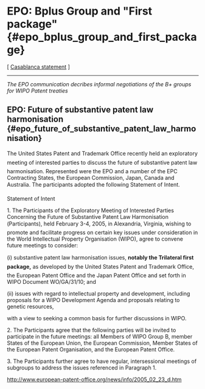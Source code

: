 # EPO: Bplus Group and \"First package\" {#epo_bplus_group_and_first_package}

\[ [ Casablanca statement](WipoScp050216En "wikilink") \]

------------------------------------------------------------------------

*The EPO communication decribes informal negotiations of the B+ groups
for WIPO Patent treaties*

## EPO: Future of substantive patent law harmonisation {#epo_future_of_substantive_patent_law_harmonisation}

The United States Patent and Trademark Office recently held an
exploratory meeting of interested parties to discuss the future of
substantive patent law harmonisation. Represented were the EPO and a
number of the EPC Contracting States, the European Commission, Japan,
Canada and Australia. The participants adopted the following Statement
of Intent.

Statement of Intent

1\. The Participants of the Exploratory Meeting of Interested Parties
Concerning the Future of Substantive Patent Law Harmonisation
(Participants), held February 3-4, 2005, in Alexandria, Virginia,
wishing to promote and facilitate progress on certain key issues under
consideration in the World Intellectual Property Organisation (WIPO),
agree to convene future meetings to consider:

\(i\) substantive patent law harmonisation issues, **notably the
Trilateral first package,** as developed by the United States Patent
and Trademark Office, the European Patent Office and the Japan Patent
Office and set forth in WIPO Document WO/GA/31/10; and

\(ii\) issues with regard to intellectual property and development,
including proposals for a WIPO Development Agenda and proposals relating
to genetic resources,

with a view to seeking a common basis for further discussions in WIPO.

2\. The Participants agree that the following parties will be invited to
participate in the future meetings: all Members of WIPO Group B, member
States of the European Union, the European Commission, Member States of
the European Patent Organisation, and the European Patent Office.

3\. The Participants further agree to have regular, intersessional
meetings of subgroups to address the issues referenced in Paragraph 1.

<http://www.european-patent-office.org/news/info/2005_02_23_d.htm>
